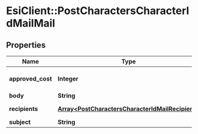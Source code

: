 # EsiClient::PostCharactersCharacterIdMailMail

## Properties
Name | Type | Description | Notes
------------ | ------------- | ------------- | -------------
**approved_cost** | **Integer** | approved_cost integer | [optional] [default to 0]
**body** | **String** | body string | 
**recipients** | [**Array&lt;PostCharactersCharacterIdMailRecipient&gt;**](PostCharactersCharacterIdMailRecipient.md) | recipients array | 
**subject** | **String** | subject string | 



